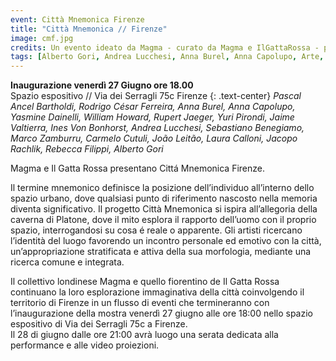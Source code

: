 ```yaml
---
event: Città Mnemonica Firenze
title: "Città Mnemonica // Firenze"
image: cmf.jpg
credits: Un evento ideato da Magma - curato da Magma e IlGattaRossa - progetto grafico di Laura Calloni
tags: [Alberto Gori, Andrea Lucchesi, Anna Burel, Anna Capolupo, Arte, Carmelo Cutuli, città, Incisione, Ines Von Bonhorst, Installazione, Jacopo Rachlik, Jaime Valtierra, João Leitão, Laura Calloni, Magma, Marco Zamburru, memoria, Pascal Ancel Bartholdi, Pittura, Rebecca Filippi, Rodrigo César Ferreira, Rupert Jaeger, Scultura, Sebastiano Benegiamo, spazi urbani, Videoarte, William Howard, Yasmine Dainelli, Yuri Pirondi]
---
```

**Inaugurazione venerdì 27 Giugno ore 18.00**  
Spazio espositivo // Via dei Serragli 75c Firenze
{: .text-center}
_Pascal Ancel Bartholdi, Rodrigo César Ferreira, Anna Burel, Anna Capolupo, Yasmine Dainelli, William Howard, Rupert Jaeger, Yuri Pirondi, Jaime Valtierra, Ines Von Bonhorst, Andrea Lucchesi, Sebastiano Benegiamo, Marco Zamburru, Carmelo Cutuli, João Leitão, Laura Calloni, Jacopo Rachlik, Rebecca Filippi, Alberto Gori_

Magma e Il Gatta Rossa presentano Cittá Mnemonica Firenze.

Il termine mnemonico definisce la posizione dell’individuo all’interno dello spazio urbano, dove qualsiasi punto di riferimento nascosto nella memoria diventa significativo. Il progetto Città Mnemonica si ispira all’allegoria della caverna di Platone, dove il mito esplora il rapporto dell’uomo con il proprio spazio, interrogandosi su cosa é reale o apparente. Gli artisti ricercano l’identità del luogo favorendo un incontro personale ed emotivo con la città, un’appropriazione stratificata e attiva della sua morfologia, mediante una ricerca comune e integrata.

Il collettivo londinese Magma e quello fiorentino de Il Gatta Rossa continuano la loro esplorazione immaginativa della città coinvolgendo il territorio di Firenze in un flusso di eventi che termineranno con l’inaugurazione della mostra venerdì 27 giugno alle ore 18:00 nello spazio espositivo di Via dei Serragli 75c a Firenze.  
Il 28 di giugno dalle ore 21:00 avrà luogo una serata dedicata alla performance e alle video proiezioni.

